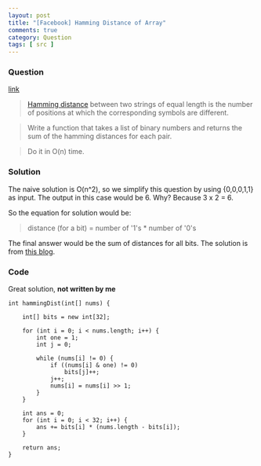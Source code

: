```yaml
---
layout: post
title: "[Facebook] Hamming Distance of Array"
comments: true
category: Question
tags: [ src ]
---
```


### Question 

[link](http://www.glassdoor.com/Interview/-a-first-write-a-function-to-calculate-the-hamming-distance-between-two-binary-numbers-b-write-a-function-that-takes-QTN_450885.htm)

> [Hamming distance](http://en.wikipedia.org/wiki/Hamming_distance) between two strings of equal length is the number of positions at which the corresponding symbols are different. 

> Write a function that takes a list of binary numbers and returns the sum of the hamming distances for each pair. 

> Do it in O(n) time. 

### Solution

The naive solution is O(n^2), so we simplify this question by using {0,0,0,1,1} as input. The output in this case would be 6. Why? Because 3 x 2 = 6. 

So the equation for solution would be: 

> distance (for a bit) = number of '1's * number of '0's

The final answer would be the sum of distances for all bits. The solution is from [this blog](http://se7so.blogspot.sg/2014/02/how-to-prepare-for-interview-9.html). 

### Code

Great solution, __not written by me__ 

	int hammingDist(int[] nums) {

		int[] bits = new int[32];

		for (int i = 0; i < nums.length; i++) {
			int one = 1;
			int j = 0;

			while (nums[i] != 0) {
				if ((nums[i] & one) != 0)
					bits[j]++;
				j++;
				nums[i] = nums[i] >> 1;
			}
		}

		int ans = 0;
		for (int i = 0; i < 32; i++) {
			ans += bits[i] * (nums.length - bits[i]);
		}

		return ans;
	}
